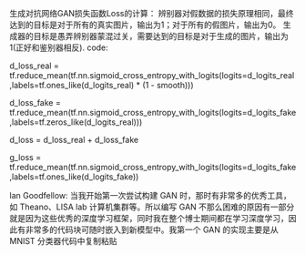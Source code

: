 生成对抗网络GAN损失函数Loss的计算：
辨别器对假数据的损失原理相同，最终达到的目标是对于所有的真实图片，输出为1；对于所有的假图片，输出为0。
生成器的目标是愚弄辨别器蒙混过关，需要达到的目标是对于生成的图片，输出为1(正好和鉴别器相反).
code:

d_loss_real = tf.reduce_mean(tf.nn.sigmoid_cross_entropy_with_logits(logits=d_logits_real,labels=tf.ones_like(d_logits_real) * 
(1 - smooth))) 

d_loss_fake = tf.reduce_mean(tf.nn.sigmoid_cross_entropy_with_logits(logits=d_logits_fake,labels=tf.zeros_like(d_logits_real)))

d_loss = d_loss_real + d_loss_fake 

g_loss = tf.reduce_mean(tf.nn.sigmoid_cross_entropy_with_logits(logits=d_logits_fake,labels=tf.ones_like(d_logits_fake))


lan Goodfellow:
当我开始第一次尝试构建 GAN 时，那时有非常多的优秀工具，如 Theano、LISA lab 计算机集群等。所以编写 GAN 不那么困难的原因有一部分就是因为这些优秀的深度学习框架，同时我在整个博士期间都在学习深度学习，因此有非常多的代码块可随时嵌入到新模型中。我第一个 GAN 的实现主要是从 MNIST 分类器代码中复制粘贴
